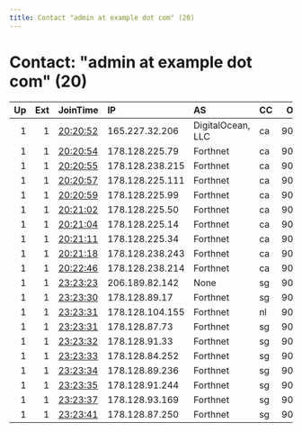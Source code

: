 ```yaml
---
title: Contact "admin at example dot com" (20)
---
```


# Contact: "admin at example dot com" (20)

|   Up |   Ext | JoinTime                                                                                            | IP              | AS                | CC   |   ORp |   Dirp | OS    | Version   | Nickname   |   eFamMembers |
|-----:|------:|:----------------------------------------------------------------------------------------------------|:----------------|:------------------|:-----|------:|-------:|:------|:----------|:-----------|--------------:|
|    1 |     1 | [20:20:52](https://metrics.torproject.org/rs.html#details/3FB020A46812BBFC1D8D0C4B174E49F7FD1BCE53) | 165.227.32.206  | DigitalOcean, LLC | ca   |  9001 |   9030 | Linux | 0.3.4.8   | darknode5  |             1 |
|    1 |     1 | [20:20:54](https://metrics.torproject.org/rs.html#details/C84943F58BCEE08E7203B9C05CFB43BDCD4C6C28) | 178.128.225.79  | Forthnet          | ca   |  9001 |   9030 | Linux | 0.3.4.8   | darknode5  |             1 |
|    1 |     1 | [20:20:55](https://metrics.torproject.org/rs.html#details/27807158E2DBB76B38BEB3DF75CC504EC623661D) | 178.128.238.215 | Forthnet          | ca   |  9001 |   9030 | Linux | 0.3.4.8   | darknode5  |             1 |
|    1 |     1 | [20:20:57](https://metrics.torproject.org/rs.html#details/3F3BE2A6FAF6EA0BA5FB8BF89F78B5773E78B8F1) | 178.128.225.111 | Forthnet          | ca   |  9001 |   9030 | Linux | 0.3.4.8   | darknode5  |             1 |
|    1 |     1 | [20:20:59](https://metrics.torproject.org/rs.html#details/5A1DFCA494EB8B9E8BB7241ACEA9BB505E5A29F0) | 178.128.225.99  | Forthnet          | ca   |  9001 |   9030 | Linux | 0.3.4.8   | darknode5  |             1 |
|    1 |     1 | [20:21:02](https://metrics.torproject.org/rs.html#details/52EE6BF9BDA4F47F9F395DB3E20C638057628E54) | 178.128.225.50  | Forthnet          | ca   |  9001 |   9030 | Linux | 0.3.4.8   | darknode5  |             1 |
|    1 |     1 | [20:21:04](https://metrics.torproject.org/rs.html#details/0459D51C7822DC4FAF5275ADCFA4F5A67226F542) | 178.128.225.14  | Forthnet          | ca   |  9001 |   9030 | Linux | 0.3.4.8   | darknode5  |             1 |
|    1 |     1 | [20:21:11](https://metrics.torproject.org/rs.html#details/E78E3AD01030995EC7F0F2F6A3047A1708CB959F) | 178.128.225.34  | Forthnet          | ca   |  9001 |   9030 | Linux | 0.3.4.8   | darknode5  |             1 |
|    1 |     1 | [20:21:18](https://metrics.torproject.org/rs.html#details/05FB29A19602A3FC0F92E5448BC076C9986307F6) | 178.128.238.243 | Forthnet          | ca   |  9001 |   9030 | Linux | 0.3.4.8   | darknode5  |             1 |
|    1 |     1 | [20:22:46](https://metrics.torproject.org/rs.html#details/EF0F3E7BD00CD2D15A09F41E60D3E11F33B4460C) | 178.128.238.214 | Forthnet          | ca   |  9001 |   9030 | Linux | 0.3.4.8   | darknode5  |             1 |
|    1 |     1 | [23:23:23](https://metrics.torproject.org/rs.html#details/2989C68E208AD0C9277A35968AFA151EE2DBE6DB) | 206.189.82.142  | None              | sg   |  9001 |   9030 | Linux | 0.3.4.8   | darknode4  |             1 |
|    1 |     1 | [23:23:30](https://metrics.torproject.org/rs.html#details/DFDDCD670AD9BEB2119D75C4F0507D538F51B762) | 178.128.89.17   | Forthnet          | sg   |  9001 |   9030 | Linux | 0.3.4.8   | darknode4  |             1 |
|    1 |     1 | [23:23:31](https://metrics.torproject.org/rs.html#details/0A2170B20A8DA4B85015E6566376E502E5AB6DE8) | 178.128.104.155 | Forthnet          | nl   |  9001 |   9030 | Linux | 0.3.4.8   | darknode4  |             1 |
|    1 |     1 | [23:23:31](https://metrics.torproject.org/rs.html#details/57A82FA9CD16A69470133E8DF0E5F77D2F337A79) | 178.128.87.73   | Forthnet          | sg   |  9001 |   9030 | Linux | 0.3.4.8   | darknode4  |             1 |
|    1 |     1 | [23:23:32](https://metrics.torproject.org/rs.html#details/930D10727C54B02FF072D05B5F1333D7539D310D) | 178.128.91.33   | Forthnet          | sg   |  9001 |   9030 | Linux | 0.3.4.8   | darknode4  |             1 |
|    1 |     1 | [23:23:33](https://metrics.torproject.org/rs.html#details/FA7827E5192FED6ED92DB74DCA20D9A7884CDB40) | 178.128.84.252  | Forthnet          | sg   |  9001 |   9030 | Linux | 0.3.4.8   | darknode4  |             1 |
|    1 |     1 | [23:23:34](https://metrics.torproject.org/rs.html#details/D6F19665E08D4CCE56D42A14B663F3D4D38CBE43) | 178.128.89.236  | Forthnet          | sg   |  9001 |   9030 | Linux | 0.3.4.8   | darknode4  |             1 |
|    1 |     1 | [23:23:35](https://metrics.torproject.org/rs.html#details/261B3B62D0BF212552200FB2D050F9C4A70B3044) | 178.128.91.244  | Forthnet          | sg   |  9001 |   9030 | Linux | 0.3.4.8   | darknode4  |             1 |
|    1 |     1 | [23:23:37](https://metrics.torproject.org/rs.html#details/7DA5E7CB00071BDF81110C10451A5324DFDC10BB) | 178.128.93.169  | Forthnet          | sg   |  9001 |   9030 | Linux | 0.3.4.8   | darknode4  |             1 |
|    1 |     1 | [23:23:41](https://metrics.torproject.org/rs.html#details/4FB164198A86105F5218F173922221CF22132CFC) | 178.128.87.250  | Forthnet          | sg   |  9001 |   9030 | Linux | 0.3.4.8   | darknode4  |             1 |
